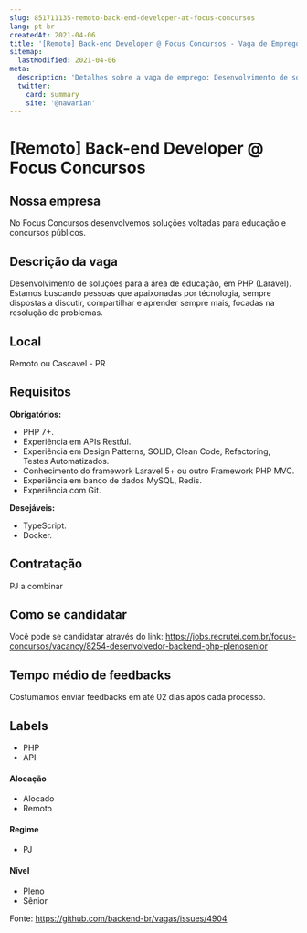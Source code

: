 ```yaml
---
slug: 851711135-remoto-back-end-developer-at-focus-concursos
lang: pt-br
createdAt: 2021-04-06
title: '[Remoto] Back-end Developer @ Focus Concursos - Vaga de Emprego'
sitemap:
  lastModified: 2021-04-06
meta:
  description: 'Detalhes sobre a vaga de emprego: Desenvolvimento de soluções para a área de educação, em PHP (Laravel). Estamos buscando pessoas que apaixonadas por técnologia, sempre dispostas a discutir, compartilhar e aprender sempre mais, focadas na resolução de problemas.'
  twitter:
    card: summary
    site: '@nawarian'
---
```


# [Remoto] Back-end Developer @ Focus Concursos

## Nossa empresa

No Focus Concursos desenvolvemos soluções voltadas para educação e concursos públicos. 

## Descrição da vaga

Desenvolvimento de soluções para a área de educação, em PHP (Laravel).
Estamos buscando pessoas que apaixonadas por técnologia, sempre dispostas a discutir, compartilhar e aprender sempre mais, focadas na resolução de problemas.

## Local

Remoto ou Cascavel - PR

## Requisitos

**Obrigatórios:**
 - PHP 7+.
 - Experiência em APIs Restful.
 - Experiência em Design Patterns, SOLID, Clean Code, Refactoring, Testes Automatizados.
 - Conhecimento do framework Laravel 5+ ou outro Framework PHP MVC.
 - Experiência em banco de dados MySQL, Redis.
 - Experiência com Git.

**Desejáveis:**
 - TypeScript.
 - Docker.

## Contratação

PJ a combinar

## Como se candidatar

Você pode se candidatar através do link:
https://jobs.recrutei.com.br/focus-concursos/vacancy/8254-desenvolvedor-backend-php-plenosenior

## Tempo médio de feedbacks

Costumamos enviar feedbacks em até 02 dias após cada processo.

## Labels
 - PHP
- API

#### Alocação
- Alocado
- Remoto

#### Regime
- PJ

#### Nível
- Pleno
- Sênior

Fonte: https://github.com/backend-br/vagas/issues/4904